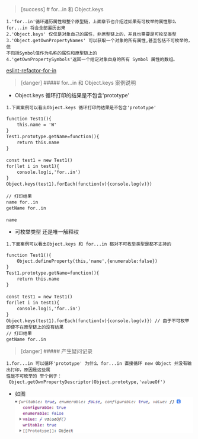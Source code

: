 >[success] # for...in 和 Object.keys
~~~
1.'for..in'循环遍历属性和整个原型链，上面章节也介绍过如果有可枚举的属性那么for...in 将会全部遍历出来
2.'Object.keys' 仅仅是对象自己的属性，非原型链上的，并且也需要是可枚举类型
3.'Object.getOwnPropertyNames' 可以获取一个对象的所有属性,甚至包括不可枚举的，但
不包括Symbol值作为名称的属性和原型链上的
4.'getOwnPropertySymbols'返回一个给定对象自身的所有 Symbol 属性的数组。
~~~
[eslint-refactor-for-in](https://www.30secondsofcode.org/blog/s/eslint-refactor-for-in)
>[danger] ##### for...in 和 Object.keys 案例说明
* Object.keys 循环打印的结果是不包含'prototype'
~~~
1.下面案例可以看出Object.keys 循环打印的结果是不包含'prototype'
~~~
~~~
function Test1(){
    this.name = 'W'
}
Test1.prototype.getName=function(){
    return this.name
}

const test1 = new Test1()
for(let i in test1){
    console.log(i,'for..in')
}
Object.keys(test1).forEach(function(v){console.log(v)})

// 打印结果
name for..in
getName for..in

name
~~~
* 可枚举类型 还是唯一解释权
~~~
1.下面案例可以看出Object.keys 和 for...in 都对不可枚举类型是都不支持的
~~~
~~~
function Test1(){
    Object.defineProperty(this,'name',{enumerable:false})
}
Test1.prototype.getName=function(){
    return this.name
}

const test1 = new Test1()
for(let i in test1){
    console.log(i,'for..in')
}
Object.keys(test1).forEach(function(v){console.log(v)}) // 由于不可枚举即使不在原型链上的没有结果
// 打印结果
getName for..in
~~~
>[danger] #####  产生疑问记录
~~~
1.for...in 可以循环'prototype' 为什么 for...in 直接循环 new Object 并没有输出打印，原因是这些属
性是不可枚举的 举个例子：
 Object.getOwnPropertyDescriptor(Object.prototype,'valueOf')
~~~
* 如图
![](images/screenshot_1642147388508.png)